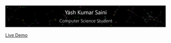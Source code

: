 ![Particle Animation](./name2.gif)

[Live Demo](https://yourusername.github.io/particle-animation/)
